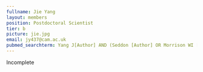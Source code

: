 ```yaml
---
fullname: Jie Yang
layout: members
position: Postdoctoral Scientist
tier: b
picture: jie.jpg
email: jy437@cam.ac.uk 
pubmed_searchterm: Yang J[Author] AND (Seddon [Author] OR Morrison WI [Author]) 
---
```


Incomplete